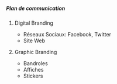 ##### Plan de communication

1. Digital Branding
    - Réseaux Sociaux: Facebook, Twitter
    - Site Web

2. Graphic Branding
    - Bandroles
    - Affiches
    - Stickers